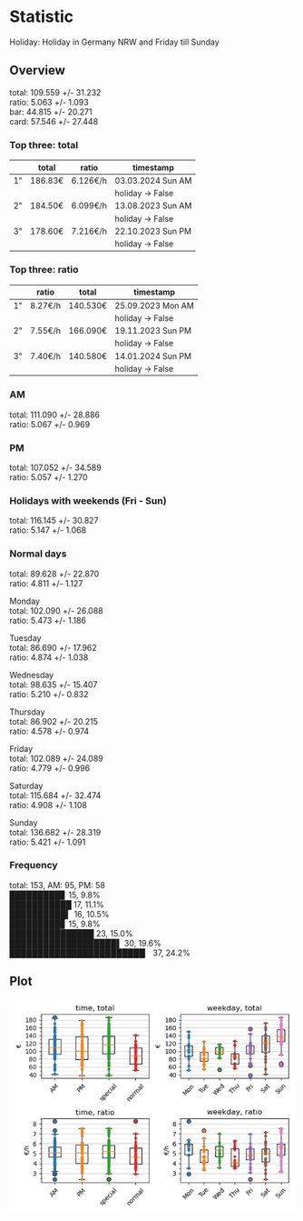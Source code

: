 # Statistic  
Holiday: Holiday in Germany NRW and Friday till Sunday  
## Overview  
total: 109.559 +/- 31.232  
ratio:   5.063 +/-  1.093  
bar:    44.815 +/- 20.271  
card:   57.546 +/- 27.448  
  
  
### Top three: total  
&nbsp;|total|ratio|timestamp
---|---|---|---
1"|186.83€|6.126€/h|03.03.2024 Sun AM
&nbsp;|&nbsp;|&nbsp;|holiday -> False
2"|184.50€|6.099€/h|13.08.2023 Sun AM
&nbsp;|&nbsp;|&nbsp;|holiday -> False
3"|178.60€|7.216€/h|22.10.2023 Sun PM
&nbsp;|&nbsp;|&nbsp;|holiday -> False
  
  
### Top three: ratio  
&nbsp;|ratio|total|timestamp
---|---|---|---
1"| 8.27€/h|140.530€|25.09.2023 Mon AM
&nbsp;|&nbsp;|&nbsp;|holiday -> False
2"| 7.55€/h|166.090€|19.11.2023 Sun PM
&nbsp;|&nbsp;|&nbsp;|holiday -> False
3"| 7.40€/h|140.580€|14.01.2024 Sun PM
&nbsp;|&nbsp;|&nbsp;|holiday -> False
  
  
### AM  
total: 111.090 +/- 28.886  
ratio:   5.067 +/-  0.969  
  
### PM  
total: 107.052 +/- 34.589  
ratio:   5.057 +/-  1.270  
  
  
### Holidays with weekends (Fri - Sun)  
total: 116.145 +/- 30.827  
ratio:   5.147 +/-  1.068  
  
### Normal days  
total:  89.628 +/- 22.870  
ratio:   4.811 +/-  1.127  
  
  
Monday  
total: 102.090 +/- 26.088  
ratio:   5.473 +/-  1.186  
  
Tuesday  
total:  86.690 +/- 17.962  
ratio:   4.874 +/-  1.038  
  
Wednesday  
total:  98.635 +/- 15.407  
ratio:   5.210 +/-  0.832  
  
Thursday  
total:  86.902 +/- 20.215  
ratio:   4.578 +/-  0.974  
  
Friday  
total: 102.089 +/- 24.089  
ratio:   4.779 +/-  0.996  
  
Saturday  
total: 115.684 +/- 32.474  
ratio:   4.908 +/-  1.108  
  
Sunday  
total: 136.682 +/- 28.319  
ratio:   5.421 +/-  1.091  
  
  
### Frequency  
total: 153, AM: 95, PM: 58  
█████████▊ 15, 9.8%  
███████████ 17, 11.1%  
██████████▍ 16, 10.5%  
█████████▊ 15, 9.8%  
███████████████ 23, 15.0%  
███████████████████▌ 30, 19.6%  
████████████████████████▏ 37, 24.2%  
  
  
## Plot  
![Image](harvest.png)